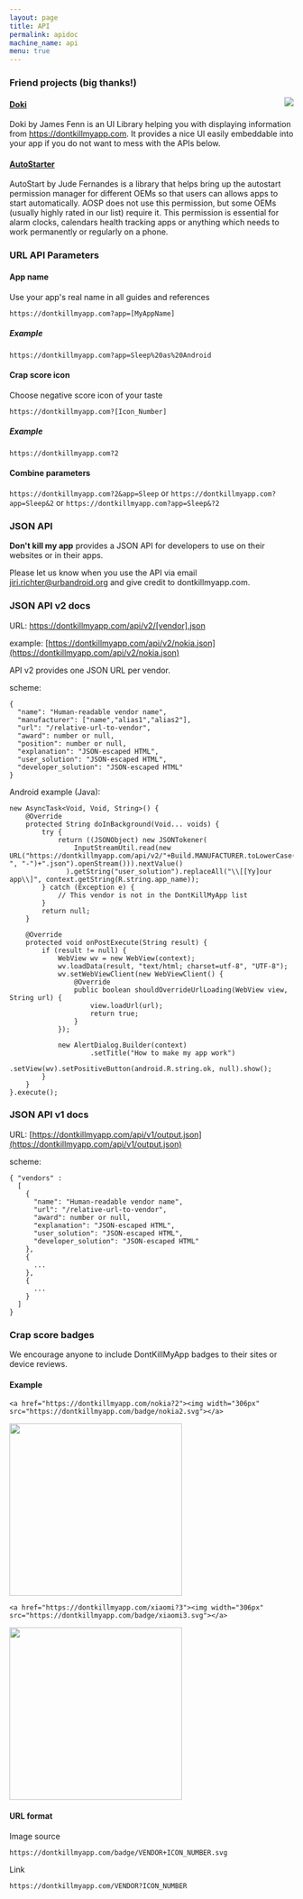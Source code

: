 ```yaml
---
layout: page
title: API
permalink: apidoc
machine_name: api
menu: true
---
```


### Friend projects (big thanks!)

<div class="img-block" style="float:right">
  <img src="/assets/img/ss_doki.png">
</div>

#### [Doki](https://github.com/DoubleDotLabs/doki) 

Doki by James Fenn is an UI Library helping you with displaying information from https://dontkillmyapp.com. It provides a nice UI easily embeddable into your app if you do not want to mess with the APIs below.




#### [AutoStarter](https://github.com/judemanutd/AutoStarter) 

AutoStart by Jude Fernandes is a library that helps bring up the autostart permission manager for different OEMs so that users can allows apps to start automatically. AOSP does not use this permission, but some OEMs (usually highly rated in our list) require it. This permission is essential for alarm clocks, calendars health tracking apps or anything which needs to work permanently or regularly on a phone.

### URL API Parameters


#### App name

Use your app's real name in all guides and references


`https://dontkillmyapp.com?app=[MyAppName]`


##### Example


`https://dontkillmyapp.com?app=Sleep%20as%20Android`


#### Crap score icon

Choose negative score icon of your taste


`https://dontkillmyapp.com?[Icon_Number]`


##### Example


`https://dontkillmyapp.com?2`


#### Combine parameters

`https://dontkillmyapp.com?2&app=Sleep` or `https://dontkillmyapp.com?app=Sleep&2` or `https://dontkillmyapp.com?app=Sleep&?2`


### JSON API


**Don't kill my app** provides a JSON API for developers to use on their websites or in their apps.


Please let us know when you use the API via email jiri.richter@urbandroid.org and give credit to dontkillmyapp.com.


### JSON API v2 docs


URL: https://dontkillmyapp.com/api/v2/[vendor].json


example: [https://dontkillmyapp.com/api/v2/nokia.json](https://dontkillmyapp.com/api/v2/nokia.json)


API v2 provides one JSON URL per vendor.


scheme:
````
{
  "name": "Human-readable vendor name",
  "manufacturer": ["name","alias1","alias2"],
  "url": "/relative-url-to-vendor",
  "award": number or null,
  "position": number or null,
  "explanation": "JSON-escaped HTML",
  "user_solution": "JSON-escaped HTML",
  "developer_solution": "JSON-escaped HTML"
}
````

Android example (Java):
````
new AsyncTask<Void, Void, String>() {
    @Override
    protected String doInBackground(Void... voids) {
        try {
            return ((JSONObject) new JSONTokener(
                InputStreamUtil.read(new URL("https://dontkillmyapp.com/api/v2/"+Build.MANUFACTURER.toLowerCase().replaceAll(" ", "-")+".json").openStream())).nextValue()
              ).getString("user_solution").replaceAll("\\[[Yy]our app\\]", context.getString(R.string.app_name));
        } catch (Exception e) {
            // This vendor is not in the DontKillMyApp list
        }
        return null;
    }

    @Override
    protected void onPostExecute(String result) {
        if (result != null) {
            WebView wv = new WebView(context);
            wv.loadData(result, "text/html; charset=utf-8", "UTF-8");
            wv.setWebViewClient(new WebViewClient() {
                @Override
                public boolean shouldOverrideUrlLoading(WebView view, String url) {
                    view.loadUrl(url);
                    return true;
                }
            });

            new AlertDialog.Builder(context)
                    .setTitle("How to make my app work")
                    .setView(wv).setPositiveButton(android.R.string.ok, null).show();
        }
    }
}.execute();

````



### JSON API v1 docs

URL: [https://dontkillmyapp.com/api/v1/output.json](https://dontkillmyapp.com/api/v1/output.json)

scheme:
````
{ "vendors" :
  [
    {
      "name": "Human-readable vendor name",
      "url": "/relative-url-to-vendor",
      "award": number or null,
      "explanation": "JSON-escaped HTML",
      "user_solution": "JSON-escaped HTML",
      "developer_solution": "JSON-escaped HTML"
    },
    {
      ...
    },
    {
      ...
    }
  ]
}
````

### Crap score badges


We encourage anyone to include DontKillMyApp badges to their sites or device reviews.


#### Example


````<a href="https://dontkillmyapp.com/nokia?2"><img width="306px" src="https://dontkillmyapp.com/badge/nokia2.svg"></a>````


<a href="https://dontkillmyapp.com/nokia?2"><img width="306px" src="https://dontkillmyapp.com/badge/nokia2.svg"></a>



````<a href="https://dontkillmyapp.com/xiaomi?3"><img width="306px" src="https://dontkillmyapp.com/badge/xiaomi3.svg"></a>````


<a href="https://dontkillmyapp.com/xiaomi?3"><img width="306px" src="https://dontkillmyapp.com/badge/xiaomi3.svg"></a>



#### URL format


Image source


````https://dontkillmyapp.com/badge/VENDOR+ICON_NUMBER.svg````

Link


````https://dontkillmyapp.com/VENDOR?ICON_NUMBER````





